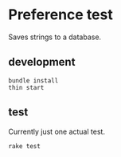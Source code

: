 # Preference test

Saves strings to a database.

## development

    bundle install
    thin start

## test

Currently just one actual test.

    rake test
